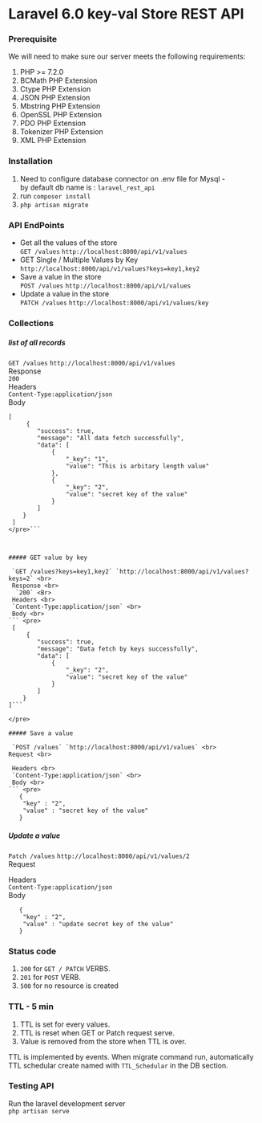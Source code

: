 # Laravel 6.0 key-val Store REST API


### Prerequisite
We will need to make sure our server meets the following requirements:
1. PHP >= 7.2.0
2. BCMath PHP Extension
3. Ctype PHP Extension
4. JSON PHP Extension
5. Mbstring PHP Extension
6. OpenSSL PHP Extension
7. PDO PHP Extension
8. Tokenizer PHP Extension
9. XML PHP Extension




### Installation

1. Need to configure database connector on .env file for Mysql - <br>
  by default db name is : `laravel_rest_api`
2. run `composer install`
3. `php artisan migrate`

### API EndPoints

* Get all the values of the store <br> 
   `GET /values` `http://localhost:8000/api/v1/values`
* GET Single / Multiple Values by Key <br />
  `http://localhost:8000/api/v1/values?keys=key1,key2`
* Save a value in the store <br> 
`POST /values` `http://localhost:8000/api/v1/values`
* Update a value in the store  <br>
`PATCH /values` `http://localhost:8000/api/v1/values/key`


### Collections
 ##### list of all records
 
 `GET /values` `http://localhost:8000/api/v1/values` <br>
 Response <br>
  `200` <Br>
 Headers <br>
 `Content-Type:application/json` <br>
 Body <br>
``` <pre> 
[
     {
        "success": true,
        "message": "All data fetch successfully",
        "data": [
            {
                "_key": "1",
                "value": "This is arbitary length value"
            },
            {
                "_key": "2",
                "value": "secret key of the value"
            }
        ]
    }
 ] 
</pre>```



##### GET value by key
 
 `GET /values?keys=key1,key2` `http://localhost:8000/api/v1/values?keys=2` <br>
 Response <br>
  `200` <Br>
 Headers <br>
 `Content-Type:application/json` <br>
 Body <br>
``` <pre> 
 [
     {
        "success": true,
        "message": "Data fetch by keys successfully",
        "data": [
            {
                "_key": "2",
                "value": "secret key of the value"
            }
        ]
    }
]```

</pre>

##### Save a value
 
 `POST /values` `http://localhost:8000/api/v1/values` <br>
Request <br>

 Headers <br>
 `Content-Type:application/json` <br>
 Body <br>
``` <pre> 
   {
	"key" : "2",
	"value" : "secret key of the value"
   }
```
</pre>



##### Update a value
 
 `Patch /values` `http://localhost:8000/api/v1/values/2` <br>
Request <br>

 Headers <br>
 `Content-Type:application/json` <br>
 Body <br>
``` <pre> 
   {
	"key" : "2",
	"value" : "update secret key of the value"
   }
```
</pre>

### Status code
1. `200` for `GET / PATCH`  VERBS.
2. `201` for `POST` VERB.
3. `500` for no resource is created

### TTL - 5 min
1. TTL is set for every values. 
2. TTL is reset when GET or Patch request serve. 
3. Value is removed from the store when TTL is over.

TTL is implemented by events. When migrate command run, automatically TTL schedular create named with `TTL_Schedular` in the DB section.

### Testing API

Run the laravel development server <br>
`php artisan serve`
